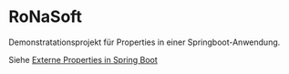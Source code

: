 # RoNaSoft

Demonstratationsprojekt für Properties in einer Springboot-Anwendung.

Siehe [Externe Properties in Spring Boot](https://ronasoft.de/externe-properties-in-spring-boot/)
